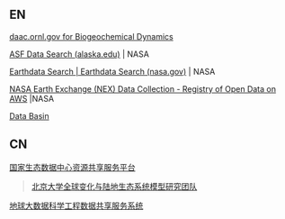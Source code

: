 
## EN

[daac.ornl.gov for Biogeochemical Dynamics](https://daac.ornl.gov/)

[ASF Data Search (alaska.edu)](https://search.asf.alaska.edu/#/) | NASA

[Earthdata Search | Earthdata Search (nasa.gov)](https://search.earthdata.nasa.gov/search) | NASA

[NASA Earth Exchange (NEX) Data Collection - Registry of Open Data on AWS](https://registry.opendata.aws/nasanex/) |NASA

[Data Basin](https://databasin.org/)

## CN

[国家生态数据中心资源共享服务平台](https://www.nesdc.org.cn/)

> [北京大学全球变化与陆地生态系统模型研究团队](https://www.nesdc.org.cn/otherProject/index?menuId=team&projectId=1315)

[地球大数据科学工程数据共享服务系统](https://data.casearth.cn/)

